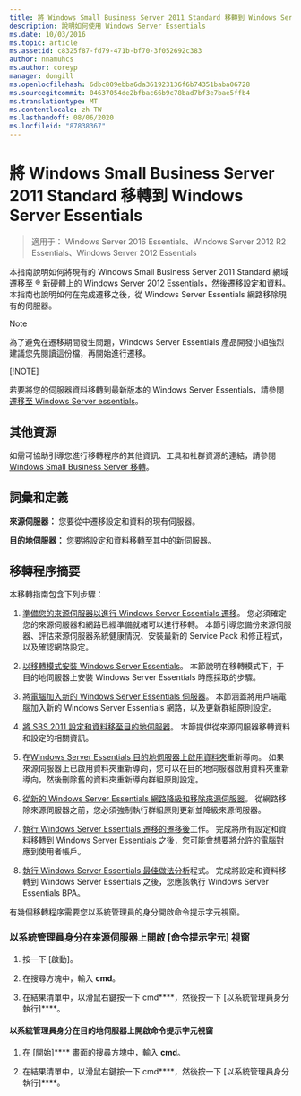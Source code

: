 ```yaml
---
title: 將 Windows Small Business Server 2011 Standard 移轉到 Windows Server Essentials
description: 說明如何使用 Windows Server Essentials
ms.date: 10/03/2016
ms.topic: article
ms.assetid: c8325f87-fd79-471b-bf70-3f052692c383
author: nnamuhcs
ms.author: coreyp
manager: dongill
ms.openlocfilehash: 6dbc809ebba6da361923136f6b74351baba06728
ms.sourcegitcommit: 04637054de2bfbac66b9c78bad7bf3e7bae5ffb4
ms.translationtype: MT
ms.contentlocale: zh-TW
ms.lasthandoff: 08/06/2020
ms.locfileid: "87838367"
---
```

# <a name="migrate-windows-small-business-server-2011-standard-to-windows-server-essentials"></a>將 Windows Small Business Server 2011 Standard 移轉到 Windows Server Essentials

>適用于： Windows Server 2016 Essentials、Windows Server 2012 R2 Essentials、Windows Server 2012 Essentials

本指南說明如何將現有的 Windows Small Business Server 2011 Standard 網域遷移至 &reg; 新硬體上的 Windows Server 2012 Essentials，然後遷移設定和資料。 本指南也說明如何在完成遷移之後，從 Windows Server Essentials 網路移除現有的伺服器。

> [!NOTE]
>  為了避免在遷移期間發生問題，Windows Server Essentials 產品開發小組強烈建議您先閱讀這份檔，再開始進行遷移。
>
> [!NOTE]
>
>  若要將您的伺服器資料移轉到最新版本的 Windows Server Essentials，請參閱[遷移至 Windows Server essentials](Migrate-from-Previous-Versions-to-Windows-Server-Essentials-or-Windows-Server-Essentials-Experience.md)。


## <a name="additional-resources"></a>其他資源
 如需可協助引導您進行移轉程序的其他資訊、工具和社群資源的連結，請參閱 [Windows Small Business Server 移轉](https://go.microsoft.com/fwlink/?LinkId=217520)。

## <a name="terms-and-definitions"></a>詞彙和定義
 **來源伺服器：** 您要從中遷移設定和資料的現有伺服器。

 **目的地伺服器：** 您要將設定和資料移轉至其中的新伺服器。

## <a name="migration-process-summary"></a>移轉程序摘要
 本移轉指南包含下列步驟：


1.  [準備您的來源伺服器以進行 Windows Server Essentials 遷移](Prepare-your-Source-Server-for-Windows-Server-Essentials-migration.md)。  您必須確定您的來源伺服器和網路已經準備就緒可以進行移轉。 本節引導您備份來源伺服器、評估來源伺服器系統健康情況、安裝最新的 Service Pack 和修正程式，以及確認網路設定。

2.  [以移轉模式安裝 Windows Server Essentials](Install-Windows-Server-Essentials-in-migration-mode.md)。  本節說明在移轉模式下，于目的地伺服器上安裝 Windows Server Essentials 時應採取的步驟。

3.  將[電腦加入新的 Windows Server Essentials 伺服器](Join-computers-to-the-new-Windows-Server-Essentials-server.md)。  本節涵蓋將用戶端電腦加入新的 Windows Server Essentials 網路，以及更新群組原則設定。

4.  [將 SBS 2011 設定和資料移至目的地伺服器](./move-windows-sbs-2011-standard-to-the-destination-server-for-migration.md)。  本節提供從來源伺服器移轉資料和設定的相關資訊。

5.  在[Windows Server Essentials 目的地伺服器上啟用資料夾](Enable-folder-redirection-on-the-Windows-Server-Essentials-Destination-Server.md)重新導向。  如果來源伺服器上已啟用資料夾重新導向，您可以在目的地伺服器啟用資料夾重新導向，然後刪除舊的資料夾重新導向群組原則設定。

6.  [從新的 Windows Server Essentials 網路降級和移除來源伺服器](Demote-and-remove-the-Source-Server-from-the-new-Windows-Server-Essentials-network.md)。  從網路移除來源伺服器之前，您必須強制執行群組原則更新並降級來源伺服器。

7.  [執行 Windows Server Essentials 遷移的遷移後](Perform-post-migration-tasks-for-Windows-Server-Essentials-migration.md)工作。  完成將所有設定和資料移轉到 Windows Server Essentials 之後，您可能會想要將允許的電腦對應到使用者帳戶。

8.  [執行 Windows Server Essentials 最佳做法分析](Run-the-Windows-Server-Essentials-Best-Practices-Analyzer.md)程式。  完成將設定和資料移轉到 Windows Server Essentials 之後，您應該執行 Windows Server Essentials BPA。

 有幾個移轉程序需要您以系統管理員的身分開啟命令提示字元視窗。

###  <a name="to-open-a-command-prompt-window-on-the-source-server-as-an-administrator"></a><a name="BKMK_OpenACommandPromptAsAdmin"></a>以系統管理員身分在來源伺服器上開啟 [命令提示字元] 視窗

1.  按一下 [啟動]。

2.  在搜尋方塊中，輸入 **cmd**。

3.  在結果清單中，以滑鼠右鍵按一下 cmd****，然後按一下 [以系統管理員身分執行]****。

#### <a name="to-open-a-command-prompt-window-on-the-destination-server-as-an-administrator"></a>以系統管理員身分在目的地伺服器上開啟命令提示字元視窗

1.  在 [開始]**** 畫面的搜尋方塊中，輸入 **cmd**。

2.  在結果清單中，以滑鼠右鍵按一下 cmd****，然後按一下 [以系統管理員身分執行]****。